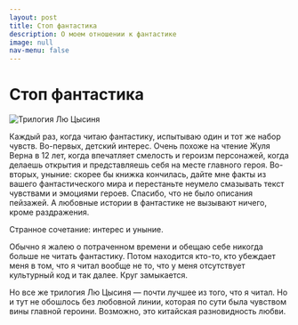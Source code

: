 ```yaml
---
layout: post
title: Стоп фантастика
description: О моем отношении к фантастике
image: null
nav-menu: false
---
```


# Стоп фантастика

![&#x422;&#x440;&#x438;&#x43B;&#x43E;&#x433;&#x438;&#x44F; &#x41B;&#x44E; &#x426;&#x44B;&#x441;&#x438;&#x43D;&#x44F;](https://github.com/abelozer/abelozer/tree/866c9b7af3308d4b40afb88e102689e2887288ed/.gitbook/assets/lyu-tsysin-pamyat-o-proshlom-zemli.gif)

Каждый раз, когда читаю фантастику, испытываю один и тот же набор чувств. Во-первых, детский интерес. Очень похоже на чтение Жуля Верна в 12 лет, когда впечатляет смелость и героизм персонажей, когда делаешь открытия и представляешь себя на месте главного героя. Во-вторых, уныние: скорее бы книжка кончилась, дайте мне факты из вашего фантастического мира и перестаньте неумело смазывать текст чувствами и эмоциями героев. Спасибо, что не было описания пейзажей. А любовные истории в фантастике не вызывают ничего, кроме раздражения.

Странное сочетание: интерес и уныние.

Обычно я жалею о потраченном времени и обещаю себе никогда больше не читать фантастику. Потом находится кто-то, кто убеждает меня в том, что я читал вообще не то, что у меня отсутствует культурный код и так далее. Круг замыкается.

Но все же трилогия Лю Цысиня — почти лучшее из того, что я читал. Но и тут не обошлось без любовной линии, которая по сути была чувством вины главной героини. Возможно, это китайская разновидность любви.

